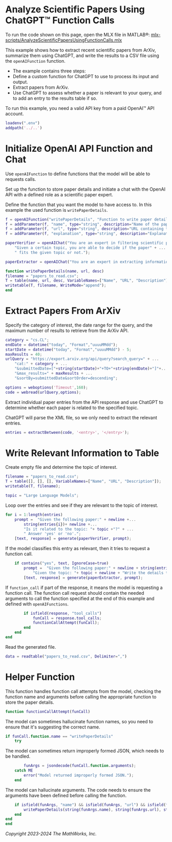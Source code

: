
# Analyze Scientific Papers Using ChatGPT™ Function Calls

To run the code shown on this page, open the MLX file in MATLAB®: [mlx-scripts/AnalyzeScientificPapersUsingFunctionCalls.mlx](mlx-scripts/AnalyzeScientificPapersUsingFunctionCalls.mlx) 

This example shows how to extract recent scientific papers from ArXiv, summarize them using ChatGPT, and write the results to a CSV file using the `openAIFunction` function.

-  The example contains three steps: 
-  Define a custom function for ChatGPT to use to process its input and output. 
-  Extract papers from ArXiv. 
-  Use ChatGPT to assess whether a paper is relevant to your query, and to add an entry to the results table if so. 

To run this example, you need a valid API key from a paid OpenAI™ API account.

```matlab
loadenv(".env")
addpath('../..')
```
# Initialize OpenAI API Function and Chat

Use `openAIFunction` to define functions that the model will be able to requests calls. 


Set up the function to store paper details and initiate a chat with the OpenAI API with a defined role as a scientific paper expert.


Define the function that you want the model to have access to. In this example the used function is `writePaperDetails`.

```matlab
f = openAIFunction("writePaperDetails", "Function to write paper details to a table.");
f = addParameter(f, "name", type="string", description="Name of the paper.");
f = addParameter(f, "url", type="string", description="URL containing the paper.");
f = addParameter(f, "explanation", type="string", description="Explanation on why the paper is related to the given topic.");

paperVerifier = openAIChat("You are an expert in filtering scientific papers. " + ...
    "Given a certain topic, you are able to decide if the paper" + ...
    " fits the given topic or not.");

paperExtractor = openAIChat("You are an expert in extracting information from a paper.", Tools=f);

function writePaperDetails(name, url, desc)
filename = "papers_to_read.csv";
T = table(name, url, desc, VariableNames=["Name", "URL", "Description"]);
writetable(T, filename, WriteMode="append");
end
```
# Extract Papers From ArXiv

Specify the category of interest, the date range for the query, and the maximum number of results to retrieve from the ArXiv API.

```matlab
category = "cs.CL";
endDate = datetime("today", "Format","uuuuMMdd");
startDate = datetime("today", "Format","uuuuMMdd") - 5;
maxResults = 40;
urlQuery = "https://export.arxiv.org/api/query?search_query=" + ...
    "cat:" + category + ...
    "&submittedDate=["+string(startDate)+"+TO+"+string(endDate)+"]"+...
    "&max_results=" + maxResults + ...
    "&sortBy=submittedDate&sortOrder=descending";

options = weboptions('Timeout',160);
code = webread(urlQuery,options);
```

Extract individual paper entries from the API response and use ChatGPT to determine whether each paper is related to the specified topic.


ChatGPT will parse the XML file, so we only need to extract the relevant entries.

```matlab
entries = extractBetween(code, '<entry>', '</entry>');
```
# Write Relevant Information to Table

Create empty file and determine the topic of interest.

```matlab
filename = "papers_to_read.csv";
T = table([], [], [], VariableNames=["Name", "URL", "Description"]);
writetable(T, filename);

topic = "Large Language Models";
```

Loop over the entries and see if they are relevant to the topic of interest.

```matlab
for i = 1:length(entries)
    prompt =  "Given the following paper:" + newline +...
        string(entries{i})+ newline +...
        "Is it related to the topic: "+ topic +"?" + ...
        " Answer 'yes' or 'no'.";
    [text, response] = generate(paperVerifier, prompt);

```

If the model classifies this entry as relevant, then it tries to request a function call.

```matlab
    if contains("yes", text, IgnoreCase=true)
        prompt =  "Given the following paper:" + newline + string(entries{i})+ newline +...
            "Given the topic: "+ topic + newline + "Write the details to a table.";
        [text, response] = generate(paperExtractor, prompt);
```

If `function_call` if part of the response, it means the model is requesting a function call. The function call request should contain the needed arguments to call the function specified at the end of this example and defined with `openAIFunctions`.

```matlab
        if isfield(response, "tool_calls")
            funCall = response.tool_calls;
            functionCallAttempt(funCall);
        end
    end
end
```

Read the generated file. 

```matlab
data = readtable("papers_to_read.csv", Delimiter=",")
```
# Helper Function

This function handles function call attempts from the model, checking the function name and arguments before calling the appropriate function to store the paper details.

```matlab
function functionCallAttempt(funCall)
```

The model can sometimes hallucinate function names, so you need to ensure that it's suggesting the correct name.

```matlab
if funCall.function.name == "writePaperDetails"
    try
```

The model can sometimes return improperly formed JSON, which needs to be handled.

```matlab
        funArgs = jsondecode(funCall.function.arguments);
    catch ME
        error("Model returned improperly formed JSON.");
    end
```

The model can hallucinate arguments. The code needs to ensure the arguments have been defined before calling the function.

```matlab
    if isfield(funArgs, "name") && isfield(funArgs, "url") && isfield(funArgs,"explanation")
        writePaperDetails(string(funArgs.name), string(funArgs.url), string(funArgs.explanation));
    end
end
end
```

*Copyright 2023\-2024 The MathWorks, Inc.*

